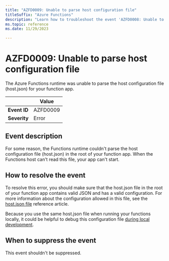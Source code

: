 ```yaml
---
title: "AZFD0009: Unable to parse host configuration file"
titleSuffix: "Azure Functions"
description: "Learn how to troubleshoot the event 'AZFD0008: Unable to parse host configuration file' in Azure Functions."
ms.topic: reference
ms.date: 11/29/2023

---
```


# AZFD0009: Unable to parse host configuration file

The Azure Functions runtime was unable to parse the host configuration file (host.json) for your function app.

| | Value |
|-|-|
| **Event ID** |AZFD0009|
| **Severity** |Error|

## Event description

For some reason, the Functions runtime couldn't parse the host configuration file (host.json) in the root of your function app. When the Functions host can't read this file, your app can't start.

## How to resolve the event

To resolve this error, you should make sure that the host.json file in the root of your function app contains valid JSON and has a valid configuration. For more information about the configuration allowed in this file, see the [host.json file](../../functions-host-json.md#sample-hostjson-file) reference article. 

Because you use the same host.json file when running your functions locally, it could be helpful to debug this configuration file [during local development](../../functions-develop-local.md).

## When to suppress the event

This event shouldn't be suppressed.
